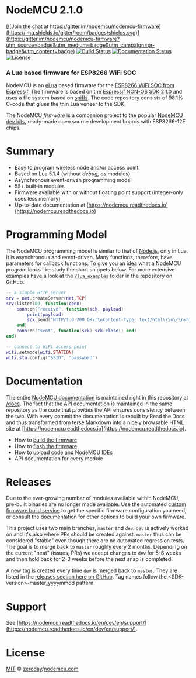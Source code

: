 # **NodeMCU 2.1.0** #

[![Join the chat at https://gitter.im/nodemcu/nodemcu-firmware](https://img.shields.io/gitter/room/badges/shields.svg)](https://gitter.im/nodemcu/nodemcu-firmware?utm_source=badge&utm_medium=badge&utm_campaign=pr-badge&utm_content=badge)
[![Build Status](https://travis-ci.org/nodemcu/nodemcu-firmware.svg)](https://travis-ci.org/nodemcu/nodemcu-firmware)
[![Documentation Status](https://img.shields.io/badge/docs-dev-yellow.svg?style=flat)](http://nodemcu.readthedocs.io/en/dev/)
[![License](https://img.shields.io/badge/license-MIT-blue.svg?style=flat)](https://github.com/nodemcu/nodemcu-firmware/blob/master/LICENSE)

### A Lua based firmware for ESP8266 WiFi SOC

NodeMCU is an [eLua](http://www.eluaproject.net/) based firmware for the [ESP8266 WiFi SOC from Espressif](http://espressif.com/en/products/esp8266/). The firmware is based on the [Espressif NON-OS SDK 2.1.0](https://github.com/espressif/ESP8266_NONOS_SDK/releases/tag/v2.1.0) and uses a file system based on [spiffs](https://github.com/pellepl/spiffs). The code repository consists of 98.1% C-code that glues the thin Lua veneer to the SDK.

The NodeMCU *firmware* is a companion project to the popular [NodeMCU dev kits](https://github.com/nodemcu/nodemcu-devkit-v1.0), ready-made open source development boards with ESP8266-12E chips.

# Summary

- Easy to program wireless node and/or access point
- Based on Lua 5.1.4 (without *debug, os* modules)
- Asynchronous event-driven programming model
- 55+ built-in modules
- Firmware available with or without floating point support (integer-only uses less memory)
- Up-to-date documentation at [https://nodemcu.readthedocs.io](https://nodemcu.readthedocs.io)

# Programming Model

The NodeMCU programming model is similar to that of [Node.js](https://en.wikipedia.org/wiki/Node.js), only in Lua. It is asynchronous and event-driven. Many functions, therefore, have parameters for callback functions. To give you an idea what a NodeMCU program looks like study the short snippets below. For more extensive examples have a look at the [`/lua_examples`](lua_examples) folder in the repository on GitHub.

```lua
-- a simple HTTP server
srv = net.createServer(net.TCP)
srv:listen(80, function(conn)
	conn:on("receive", function(sck, payload)
		print(payload)
		sck:send("HTTP/1.0 200 OK\r\nContent-Type: text/html\r\n\r\n<h1> Hello, NodeMCU.</h1>")
	end)
	conn:on("sent", function(sck) sck:close() end)
end)
```
```lua
-- connect to WiFi access point
wifi.setmode(wifi.STATION)
wifi.sta.config("SSID", "password")
```

# Documentation

The entire [NodeMCU documentation](https://nodemcu.readthedocs.io) is maintained right in this repository at [/docs](docs). The fact that the API documentation is maintained in the same repository as the code that *provides* the API ensures consistency between the two. With every commit the documentation is rebuilt by Read the Docs and thus transformed from terse Markdown into a nicely browsable HTML site at [https://nodemcu.readthedocs.io](https://nodemcu.readthedocs.io). 

- How to [build the firmware](https://nodemcu.readthedocs.io/en/dev/en/build/)
- How to [flash the firmware](https://nodemcu.readthedocs.io/en/dev/en/flash/)
- How to [upload code and NodeMCU IDEs](https://nodemcu.readthedocs.io/en/dev/en/upload/)
- API documentation for every module

# Releases

Due to the ever-growing number of modules available within NodeMCU, pre-built binaries are no longer made available. Use the automated [custom firmware build service](http://nodemcu-build.com/) to get the specific firmware configuration you need, or consult the [documentation](http://nodemcu.readthedocs.io/en/dev/en/build/) for other options to build your own firmware.

This project uses two main branches, `master` and `dev`. `dev` is actively worked on and it's also where PRs should be created against. `master` thus can be considered "stable" even though there are no automated regression tests. The goal is to merge back to `master` roughly every 2 months. Depending on the current "heat" (issues, PRs) we accept changes to `dev` for 5-6 weeks and then hold back for 2-3 weeks before the next snap is completed.

A new tag is created every time `dev` is merged back to `master`. They are listed in the [releases section here on GitHub](https://github.com/nodemcu/nodemcu-firmware/releases). Tag names follow the \<SDK-version\>-master_yyyymmdd pattern.

# Support

See [https://nodemcu.readthedocs.io/en/dev/en/support/](https://nodemcu.readthedocs.io/en/dev/en/support/).

# License

[MIT](https://github.com/nodemcu/nodemcu-firmware/blob/master/LICENSE) © [zeroday](https://github.com/NodeMCU)/[nodemcu.com](http://nodemcu.com/index_en.html)
